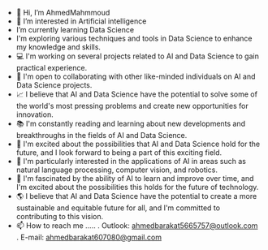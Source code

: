 - 👋 Hi, I’m AhmedMahmmoud
- 👀 I’m interested in Artificial intelligence 
-  I’m currently learning Data Science
-  I'm exploring various techniques and tools in Data Science to enhance my knowledge and skills.
- 💻 I'm working on several projects related to AI and Data Science to gain practical experience.
- 🤝 I'm open to collaborating with other like-minded individuals on AI and Data Science projects.
- 📈 I believe that AI and Data Science have the potential to solve some of the world's most pressing problems and create new opportunities for innovation.
- 📚 I'm constantly reading and learning about new developments and breakthroughs in the fields of AI and Data Science.
- 🚀 I'm excited about the possibilities that AI and Data Science hold for the future, and I look forward to being a part of this exciting field.
- 🤖 I'm particularly interested in the applications of AI in areas such as natural language processing, computer vision, and robotics.
- 🧠 I'm fascinated by the ability of AI to learn and improve over time, and I'm excited about the possibilities this holds for the future of technology.
- 🌎 I believe that AI and Data Science have the potential to create a more sustainable and equitable future for all, and I'm committed to contributing to this vision.
- 📫 How to reach me .....
. Outlook: ahmedbarakat5665757@outlook.com
. E-mail: ahmedbarakat607080@gmail.com

<!---
AhmedMahmmoud/AhmedMahmmoud is a ✨ special ✨ repository because its `README.md` (this file) appears on your GitHub profile.
You can click the Preview link to take a look at your changes.
--->
